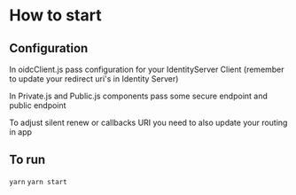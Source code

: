 # How to start

## Configuration

In oidcClient.js pass configuration for your IdentityServer Client (remember to update your redirect uri's in Identity Server)

In Private.js and Public.js components pass some secure endpoint and public endpoint

To adjust silent renew or callbacks URI you need to also update your routing in app

## To run

`yarn`
`yarn start`
